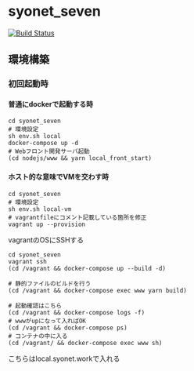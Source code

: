 # syonet_seven

[![Build Status](https://travis-ci.org/igara/syonet_seven.svg?branch=master)](https://travis-ci.org/igara/syonet_seven)

## 環境構築

### 初回起動時

#### 普通にdockerで起動する時

```
cd syonet_seven
# 環境設定
sh env.sh local
docker-compose up -d
# Webフロント開発サーバ起動
(cd nodejs/www && yarn local_front_start)
```

#### ホスト的な意味でVMを交わす時

```
cd syonet_seven
# 環境設定
sh env.sh local-vm
# vagrantfileにコメント記載している箇所を修正
vagrant up --provision
```

vagrantのOSにSSHする

```
cd syonet_seven
vagrant ssh
(cd /vagrant && docker-compose up --build -d)

# 静的ファイルのビルドを行う
(cd /vagrant && docker-compose exec www yarn build)

# 起動確認はこちら
(cd /vagrant && docker-compose logs -f)
# wwwがupになって入ればOK
(cd /vagrant && docker-compose ps)
# コンテナの中に入る
(cd /vagrant/ && docker-compose exec www sh)
```

こちらはlocal.syonet.workで入れる